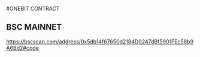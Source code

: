 #ONEBIT CONTRACT
## BSC MAINNET
https://bscscan.com/address/0x5db14f67650d2184D0247dBf5901FEc58b9A6Bd2#code